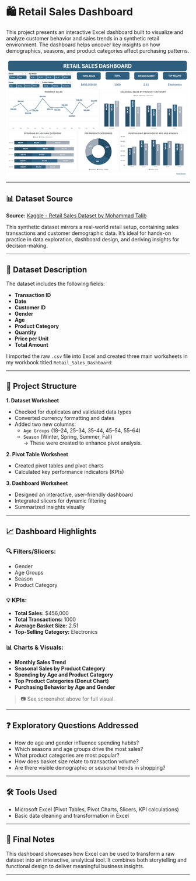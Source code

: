 # 🛍️ Retail Sales Dashboard

This project presents an interactive Excel dashboard built to visualize and analyze customer behavior and sales trends in a synthetic retail environment. The dashboard helps uncover key insights on how demographics, seasons, and product categories affect purchasing patterns.

![Retail Sales Dashboard](Retail_Sales_Dashboard.png)

---

## 📊 Dataset Source

**Source:** [Kaggle - Retail Sales Dataset by Mohammad Talib](https://www.kaggle.com/datasets/mohammadtalib786/retail-sales-dataset)

This synthetic dataset mirrors a real-world retail setup, containing sales transactions and customer demographic data. It’s ideal for hands-on practice in data exploration, dashboard design, and deriving insights for decision-making.

---

## 🧾 Dataset Description

The dataset includes the following fields:

- **Transaction ID**
- **Date**
- **Customer ID**
- **Gender**
- **Age**
- **Product Category**
- **Quantity**
- **Price per Unit**
- **Total Amount**

I imported the raw `.csv` file into Excel and created three main worksheets in my workbook titled `Retail_Sales_Dashboard`:

---

## 🧱 Project Structure

**1. Dataset Worksheet**  
- Checked for duplicates and validated data types  
- Converted currency formatting and dates  
- Added two new columns:  
  - `Age Groups` (18–24, 25–34, 35–44, 45–54, 55–64)  
  - `Season` (Winter, Spring, Summer, Fall)  
  → These were created to enhance pivot analysis.

**2. Pivot Table Worksheet**  
- Created pivot tables and pivot charts  
- Calculated key performance indicators (KPIs)

**3. Dashboard Worksheet**  
- Designed an interactive, user-friendly dashboard  
- Integrated slicers for dynamic filtering  
- Summarized insights visually

---

## 📈 Dashboard Highlights

### 🔍 Filters/Slicers:
- Gender
- Age Groups
- Season
- Product Category

### 💡 KPIs:
- **Total Sales:** $456,000  
- **Total Transactions:** 1000  
- **Average Basket Size:** 2.51  
- **Top-Selling Category:** Electronics

### 📊 Charts & Visuals:
- **Monthly Sales Trend**
- **Seasonal Sales by Product Category**
- **Spending by Age and Product Category**
- **Top Product Categories (Donut Chart)**
- **Purchasing Behavior by Age and Gender**

> 📷 See screenshot above for full visual.

---

## ❓ Exploratory Questions Addressed

- How do age and gender influence spending habits?
- Which seasons and age groups drive the most sales?
- What product categories are most popular?
- How does basket size relate to transaction volume?
- Are there visible demographic or seasonal trends in shopping?

---

## 🛠 Tools Used

- Microsoft Excel (Pivot Tables, Pivot Charts, Slicers, KPI calculations)
- Basic data cleaning and transformation in Excel

---

## 💬 Final Notes

This dashboard showcases how Excel can be used to transform a raw dataset into an interactive, analytical tool. It combines both storytelling and functional design to deliver meaningful business insights.

---

